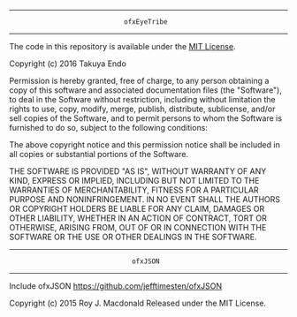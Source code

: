 -----------------------------------------------------------------------------
                                 ofxEyeTribe                                    
-----------------------------------------------------------------------------
The code in this repository is available under the [MIT License](https://en.wikipedia.org/wiki/MIT_License).

Copyright (c) 2016 Takuya Endo

Permission is hereby granted, free of charge, to any person obtaining a copy of this software and associated documentation files (the "Software"), to deal in the Software without restriction, including without limitation the rights to use, copy, modify, merge, publish, distribute, sublicense, and/or sell copies of the Software, and to permit persons to whom the Software is furnished to do so, subject to the following conditions:

The above copyright notice and this permission notice shall be included in all copies or substantial portions of the Software.

THE SOFTWARE IS PROVIDED "AS IS", WITHOUT WARRANTY OF ANY KIND, EXPRESS OR IMPLIED, INCLUDING BUT NOT LIMITED TO THE WARRANTIES OF MERCHANTABILITY, FITNESS FOR A PARTICULAR PURPOSE AND NONINFRINGEMENT. IN NO EVENT SHALL THE AUTHORS OR COPYRIGHT HOLDERS BE LIABLE FOR ANY CLAIM, DAMAGES OR OTHER LIABILITY, WHETHER IN AN ACTION OF CONTRACT, TORT OR OTHERWISE, ARISING FROM, OUT OF OR IN CONNECTION WITH THE SOFTWARE OR THE USE OR OTHER DEALINGS IN THE SOFTWARE.




-----------------------------------------------------------------------------
                                   ofxJSON                                     
-----------------------------------------------------------------------------
Include ofxJSON
https://github.com/jefftimesten/ofxJSON

Copyright (c) 2015 Roy J. Macdonald
Released under the MIT License.
